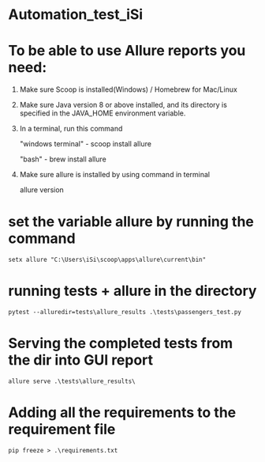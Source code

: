 # Automation_test_iSi

# To be able to use Allure reports you need:

1. Make sure Scoop is installed(Windows) / Homebrew for Mac/Linux
2. Make sure Java version 8 or above installed, and its directory is specified in the JAVA_HOME environment variable.
3. In a terminal, run this command
    
   "windows terminal" - scoop install allure
   
   "bash" - brew install allure 

4. Make sure allure is installed by using command in terminal

    allure version

# set the variable allure by running the command
    setx allure "C:\Users\iSi\scoop\apps\allure\current\bin"

# running tests + allure in the directory 
    pytest --alluredir=tests\allure_results .\tests\passengers_test.py

# Serving the completed tests from the dir into GUI report
    allure serve .\tests\allure_results\

# Adding all the requirements to the requirement file
    pip freeze > .\requirements.txt